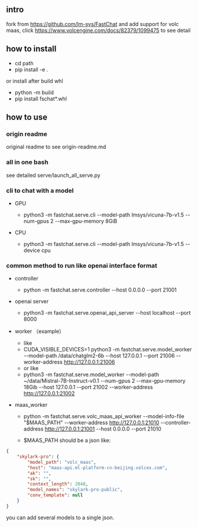 ## intro 
fork from https://github.com/lm-sys/FastChat
and add support for volc maas, click https://www.volcengine.com/docs/82379/1099475 to see detail



## how to install
* cd path
* pip install -e .

or install after build whl
* python -m build
* pip install fschat*.whl

## how to use

### origin readme
original readme to see origin-readme.md

### all in one bash
see detailed serve/launch_all_serve.py


### cli to chat with a model

* GPU
  * python3 -m fastchat.serve.cli --model-path lmsys/vicuna-7b-v1.5 --num-gpus 2 --max-gpu-memory 8GiB

* CPU 
  * python3 -m fastchat.serve.cli --model-path lmsys/vicuna-7b-v1.5 --device cpu


### common method to run like openai interface format

* controller 
  * python -m fastchat.serve.controller --host 0.0.0.0 --port 21001
* openai server
  * python3 -m fastchat.serve.openai_api_server --host localhost --port 8000
* worker （example）
  * like
  * CUDA_VISIBLE_DEVICES=1 python3 -m fastchat.serve.model_worker --model-path /data/chatglm2-6b  --host 127.0.0.1 --port 21006 --worker-address http://127.0.0.1:21006 
  * or like
  * python3 -m fastchat.serve.model_worker --model-path ~/data/Mistral-7B-Instruct-v0.1  --num-gpus 2 --max-gpu-memory 18Gib --host 127.0.0.1 --port 21002 --worker-address http://127.0.0.1:21002

* maas_worker
  
  * python -m fastchat.serve.volc_maas_api_worker --model-info-file "$MAAS_PATH" --worker-address http://127.0.0.1:21010 --controller-address http://127.0.0.1:21001 --host 0.0.0.0 --port 21010

  * $MAAS_PATH should be a json like:
```json
{
    "skylark-pro": {
        "model_path": "volc_maas",
        "host": "maas-api.ml-platform-cn-beijing.volces.com",
        "ak": "",
        "sk": "",
        "context_length": 2048,
        "model_names": "skylark-pro-public",
        "conv_template": null
    }
}
```

you can add several models to a single json.